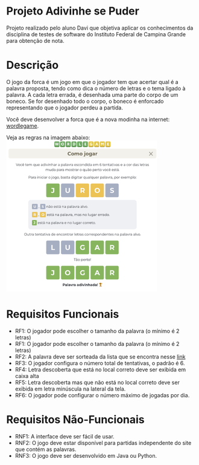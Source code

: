 # Projeto Adivinhe se Puder
Projeto realizado pelo aluno Davi que objetiva aplicar os conhecimentos da disciplina de testes de software do Instituto Federal de Campina Grande para obtenção de nota.

# Descrição 
O jogo da forca é um jogo em que o jogador tem que acertar qual é a palavra proposta, tendo como dica o número de letras e o tema ligado à palavra. A cada letra errada, é desenhada uma parte do corpo de um boneco. Se for desenhado todo o corpo, o boneco é enforcado representando que o jogador perdeu a partida. 

Você deve desenvolver a forca que é a nova modinha na internet: [wordlegame](https://wordlegame.org/pt). 

Veja as regras na imagem abaixo:
<img src="https://github.com/DaviDosCompiuter/Adivinhe_Se_Puder/blob/main/doc/imagens/Regras.png" width="400" height="400" />

# Requisitos Funcionais
- RF1: O jogador pode escolher o tamanho da palavra (o mínimo é 2 letras)
- RF1: O jogador pode escolher o tamanho da palavra (o mínimo é 2 letras)
- RF2: A palavra deve ser sorteada da lista que se encontra nesse [link](https://www.ime.usp.br/~pf/dicios/br-utf8.txt)
- RF3: O jogador configura o número total de tentativas, o padrão é 6.
- RF4: Letra descoberta que está no local correto deve ser exibida em caixa alta
- RF5: Letra descoberta mas que não está no local correto deve ser exibida em letra minúscula na lateral da tela.
- RF6: O jogador pode configurar o número máximo de jogadas por dia.

# Requisitos Não-Funcionais
- RNF1: A interface deve ser fácil de usar.
- RNF2: O jogo deve estar disponível para partidas independente do site que contém as palavras. 
- RNF3: O jogo deve ser desenvolvido em Java ou Python.
